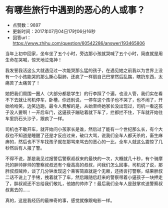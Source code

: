 # 有哪些旅行中遇到的恶心的人或事？
- 点赞数：9897
- 更新时间：2017年07月04日17时06分16秒
- 回答url：https://www.zhihu.com/question/60542286/answer/193465806
<body>
 <p data-pid="qwKtAXD9">当年上初中回家，坐车坐了五个小时，旁边那小孩就哭喊了五个小时，简直就是用生命在哭喊，惊天地泣鬼神！</p>
 <p data-pid="Axu51l5K">我发誓我活这么大就遇见过一次能哭那么猛的孩子，在遇见她之前我以为世界上没有一个小孩能哭的那么撕心裂肺，还疯了一样扇自己巴掌然后乱踹，瞎扔东西，太痛苦了太痛苦了！</p>
 <p data-pid="XQyeWrio">她把我们周围一圈人（大部分都是学生）的行李踩了个遍，也没人管，我们实在看不下去就让司机停车，卧槽，你还别说，一停车这个孩子也不哭了，也不闹了，开始哈哈笑，边笑边跑，最令人费解的是，从始至终她家长没出现过，司机一看这孩子没人要啊！一开后车门，这逼孩子蹦哒着就下车了，拦都拦不住，下车就开始往车里扔石头沙子，跟疯了一样。</p>
 <p data-pid="6bbOEtEo">司机也不敢开车，就开始问小孩家长是谁，然后过了能有一个世纪那么长，有个大叔也不知道是睡醒了还是才反应过来，破口大骂，说我们全车人都天杀的，畜生麻痹的，然后也不下车找孩子就在那骂来骂去的恶心的一比，全车人就这么震惊了几秒然后有人报了警。</p>
 <p data-pid="rosDVzgq">不得不说，那是我见过报警后警察叔叔来的最快的一次，大概就几十秒，有个骑摩托的胖帅胖帅的警察叔叔还有个瘦高高的叔叔，问我们怎么回事，司机说了说，那胖叔叔贼帅，谈了几分钟发现这个乘客简直就是个无赖，还扬言打警察，结果胖叔二话不说上了手铐，拽着就下了车，然后跟随后赶来的警察带着小逼孩子一块押走了，胖叔叔还不忘给我们敬礼，他娘的帅炸了！最后我们全车人是鼓掌欢送警察叔叔离去的……</p>
 <p data-pid="eVMqRQr2">真的，这是我经历的最神奇的事，感觉就像跟电影一样。</p>
</body>